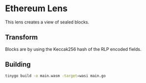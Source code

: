 # Ethereum Lens

This lens creates a view of sealed blocks.

## Transform

Blocks are by using the Keccak256 hash of the RLP encoded fields.

## Building

```bash
tinygo build -o main.wasm -target=wasi main.go
```
